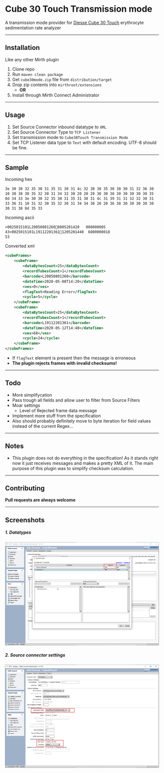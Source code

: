 # Cube 30 Touch Transmission mode

A transmission mode provider for [Diesse Cube 30 Touch](https://www.streck.com/products/sed-rate/diesse-cube-30-touch/) erythrocyte sedimentation rate analyzer

---

## Installation
Like any other Mirth plugin

1. Clone repo
1. Run `maven clean package`
1. Get `cube30mode.zip` file from `distribution/target`
1. Drop zip contents into `mirthroot/extensions`
   - **OR**
1. Install through Mirth Connect Administrator
---

## Usage
1. Set Source Connector inbound datatype to `XML`
1. Set Source Connector Type to `TCP Listener`
1. Set transmission mode to `Cube30Touch Transmission Mode`
1. Set TCP Listener data type to `Text` with default encoding. UTF-8 should be fine.

---
## Sample

Incoming hex
```
3e 30 30 32 35 30 31 35 31 30 31 4c 32 30 30 35 30 38 30 31 32 36 30 10 30 38 30 35 32 30 31 34 32 30 20 20 20 30 30 38 30 30 30 30 30 35 0d 34 33 3e 30 30 32 35 30 31 35 31 30 31 4c 31 39 31 31 32 32 30 31 33 36 31 10 31 32 30 35 32 30 31 34 34 30 20 20 36 38 30 30 30 30 30 30 31 38 0d 35 33 
```

Incoming ascii
```
>0025015101L200508012600805201420   008000005
43>0025015101L191122013611205201440  6800000018
53
```

Converted xml
```xml
<cubeFrames>
    <cubeFrame>
        <dataBytesCount>25</dataBytesCount>
        <recordTubesCount>1</recordTubesCount>
        <barcode>L20050801260</barcode>
        <dateTime>2020-05-08T14:20</dateTime>
        <ves>0</ves>
        <flagText>Reading Error</flagText>
        <cycle>5</cycle>
    </cubeFrame>
    <cubeFrame>
        <dataBytesCount>25</dataBytesCount>
        <recordTubesCount>1</recordTubesCount>
        <barcode>L19112201361</barcode>
        <dateTime>2020-05-12T14:40</dateTime>
        <ves>68</ves>
        <cycle>24</cycle>
    </cubeFrame>
</cubeFrames>
```
- If `flagText` element is present then the message is erroneous
- **The plugin rejects frames with invalid checksums!**

---
## Todo
* More simplifycation
* Pass trough all fields and allow user to filter from Source Filters
* Moar settings
  * Level of Rejected frame data message 
* Implement more stuff from the specification
* Also should probably definitely move to byte iteration for field values instead of the current Regex... 

---
## Notes
- This plugin does not do everything in the specification! As it stands right now it just receives messages and makes a pretty XML of it. The main purpose of this plugin was to simplify checksum calculation.  

---
## Contributing
**Pull requests are always welcome**

---
## Screenshots
##### 1. Datatypes
![](screenshots/datatypes.png)

##### 2. Source connector settings
![](screenshots/source_connector.png)
